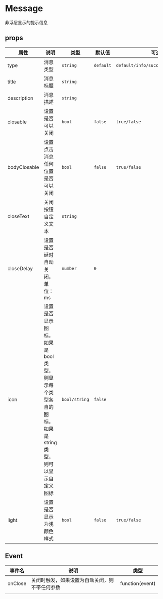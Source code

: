 # Message

非浮层显示的提示信息

## props

| 属性         | 说明                                                         | 类型          | 默认值    | 可选值                               |
| ------------ | ------------------------------------------------------------ | ------------- | --------- | ------------------------------------ |
| type         | 消息类型                                                     | `string`      | `default` | `default/info/success/warning/error` |
| title        | 消息标题                                                     | `string`      | ` `       |                                      |
| description  | 消息描述                                                     | `string`      | ` `       |                                      |
| closable     | 设置是否可以关闭                                             | `bool`        | `false`   | `true/false`                         |
| bodyClosable | 设置点击消息任何位置是否可以关闭                             | `bool`        | `false`   | `true/false`                         |
| closeText    | 关闭按钮自定义文本                                           | `string`      | ` `       |                                      |
| closeDelay   | 设置是否延时自动关闭，单位：ms                               | `number`      | `0`       |                                      |
| icon         | 设置是否显示图标，如果是bool类型，则显示每个类型各自的图标，如果是string类型，则可以显示自定义图标 | `bool/string` | `false`   |                                      |
| light        | 设置是否显示为浅颜色样式                                     | `bool`        | `false`   | `true/false`                         |



## Event

| 事件名  | 说明                                           | 类型            |
| ------- | ---------------------------------------------- | --------------- |
| onClose | 关闭时触发，如果设置为自动关闭，则不带任何参数 | function(event) |
|         |                                                |                 |

